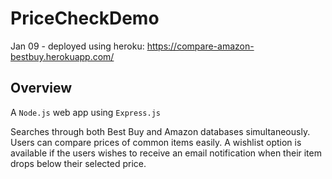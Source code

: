 # PriceCheckDemo

Jan 09 - deployed using heroku: https://compare-amazon-bestbuy.herokuapp.com/

## Overview

A `Node.js` web app using `Express.js`

Searches through both Best Buy and Amazon databases simultaneously. Users can compare prices of common items easily.
A wishlist option is available if the users wishes to receive an email notification when their item drops below their selected price.


